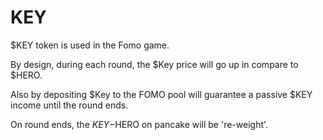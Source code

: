 # KEY

$KEY token is used in the Fomo game. 

By design, during each round, the $Key price will go up in compare to $HERO. 

Also by depositing $Key to the FOMO pool will guarantee a passive $KEY income until the round ends.

On round ends, the $KEY-$HERO on pancake will be 're-weight'.




